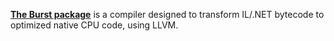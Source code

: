 [**The Burst package**](https://docs.unity3d.com/Packages/com.unity.burst@latest) is a compiler designed to transform IL/.NET bytecode to optimized native CPU code, using LLVM.
